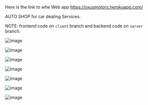 Here is the link to whe Web app https://oxusmotors.herokuapp.com/

AUTO SHOP for car dealing Services.

NOTE: frontend code on `client` branch and backend code on `server` branch.

![image](https://user-images.githubusercontent.com/45158487/125452731-6ff1db95-2455-46ac-9da7-713edd9802ac.png)


![image](https://user-images.githubusercontent.com/45158487/125452810-40eab405-5c06-4d2b-9234-54f41f59bd46.png)


![image](https://user-images.githubusercontent.com/45158487/125452888-cd001b1c-93f3-430f-9b50-f4b7698d7f19.png)


![image](https://user-images.githubusercontent.com/45158487/125453108-9f62daa2-b5ff-420c-8738-248a6a429f11.png)

![image](https://user-images.githubusercontent.com/45158487/125453227-c455afb0-8915-4af7-8564-bc31b6e4f4cf.png)

![image](https://user-images.githubusercontent.com/45158487/125453332-4962c361-e519-4dbe-bdc8-7e514bef9ad5.png)

![image](https://user-images.githubusercontent.com/45158487/125453455-85edcef1-fdf9-4380-9cf1-4d73a991dc7c.png)
